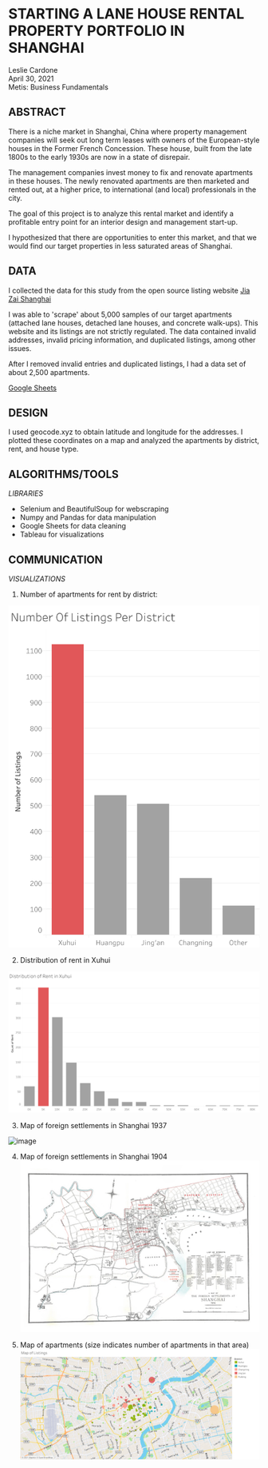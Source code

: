 # **STARTING A LANE HOUSE RENTAL PROPERTY PORTFOLIO IN SHANGHAI**
Leslie Cardone  
April 30, 2021  
Metis: Business Fundamentals



## ABSTRACT

There is a niche market in Shanghai, China where property management companies will seek out long term leases with owners of the European-style houses in the Former French Concession. These house, built from the late 1800s to the early 1930s are now in a state of disrepair. 

The management companies invest money to fix and renovate apartments in these houses. The newly renovated apartments are then marketed and rented out, at a higher price, to international (and local) professionals in the city. 

The goal of this project is to analyze this rental market and identify a profitable entry point for an interior design and management start-up. 

I hypothesized that there are opportunities to enter this market, and that we would find our target properties in less saturated areas of Shanghai.


## DATA

I collected the data for this study from the open source listing website [Jia Zai Shanghai](https://www.jiazaishanghai.com)

I was able to 'scrape' about 5,000 samples of our target apartments (attached lane houses, detached lane houses, and concrete walk-ups). This website and its listings are not strictly regulated. The data contained invalid addresses, invalid pricing information, and duplicated listings, among other issues.

After I removed invalid entries and duplicated listings, I had a data set of about 2,500 apartments.

[Google Sheets](https://docs.google.com/spreadsheets/d/1Jpm2tPldOSDbgxkrSbyIXOZbSTx4Vu2PwcaLCxrOH_M/edit?usp=sharing)

## DESIGN

I used geocode.xyz to obtain latitude and longitude for the addresses. I plotted these coordinates on a map and analyzed the apartments by district, rent, and house type.


## ALGORITHMS/TOOLS

*LIBRARIES*
- Selenium and BeautifulSoup for webscraping
- Numpy and Pandas for data manipulation
- Google Sheets for data cleaning
- Tableau for visualizations


## COMMUNICATION
*VISUALIZATIONS*
1. Number of apartments for rent by district:


![image](../presentation/images/graphs/listings_by_district_xuhui.png)


2. Distribution of rent in Xuhui


![image](../presentation/images/graphs/xuhui_distplot.png)


3. Map of foreign settlements in Shanghai 1937

![image](../presentation/images/graphs/foreign_settlements_1937.jpg)


4. Map of foreign settlements in Shanghai 1904
![image](../presentation/images/graphs/map_foreign_settlements_sh2.jpg)


5. Map of apartments (size indicates number of apartments in that area)
![image](../presentation/images/graphs/listings_district_map.png)
